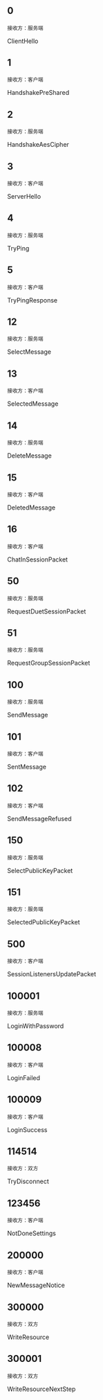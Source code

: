#  

## 0

```
接收方：服务端
```

ClientHello

## 1

```
接收方：客户端
```

HandshakePreShared

## 2

```
接收方：服务端
```

HandshakeAesCipher

## 3

```
接收方：客户端
```

ServerHello

## 4

```
接收方：服务端
```

TryPing

## 5

```
接收方：客户端
```

TryPingResponse

## 12

```
接收方：服务端
```

SelectMessage

## 13

```
接收方：客户端
```

SelectedMessage

## 14

```
接收方：服务端
```

DeleteMessage

## 15

```
接收方：客户端
```

DeletedMessage

## 16

```
接收方：客户端
```

ChatInSessionPacket

## 50

```
接收方：服务端
```

RequestDuetSessionPacket

## 51

```
接收方：服务端
```

RequestGroupSessionPacket

## 100

```
接收方：服务端
```

SendMessage

## 101

```
接收方：客户端
```

SentMessage

## 102

```
接收方：客户端
```

SendMessageRefused

## 150

```
接收方：服务端
```

SelectPublicKeyPacket

## 151

```
接收方：服务端
```

SelectedPublicKeyPacket

## 500

```
接收方：客户端
```

SessionListenersUpdatePacket

## 100001

```
接收方：服务端
```

LoginWithPassword

## 100008

```
接收方：客户端
```

LoginFailed

## 100009

```
接收方：客户端
```

LoginSuccess

## 114514

```
接收方：双方
```

TryDisconnect

## 123456

```
接收方：客户端 
```

NotDoneSettings

## 200000

```
接收方：客户端 
```

NewMessageNotice

## 300000

```
接收方：双方 
```

WriteResource

## 300001

```
接收方：双方 
```

WriteResourceNextStep